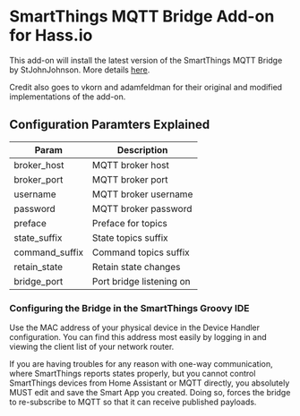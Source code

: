# SmartThings MQTT Bridge Add-on for Hass.io
This add-on will install the latest version of the SmartThings MQTT Bridge by StJohnJohnson.
More details [here](https://github.com/stjohnjohnson/smartthings-mqtt-bridge).

Credit also goes to vkorn and adamfeldman for their original and modified implementations of the add-on.

## Configuration Paramters Explained

| Param          | Description              |
|----------------|--------------------------|
| broker_host    | MQTT broker host         |
| broker_port    | MQTT broker port         |
| username       | MQTT broker username     |
| password       | MQTT broker password     |
| preface        | Preface for topics       |
| state_suffix   | State topics suffix      |
| command_suffix | Command topics suffix    |
| retain_state   | Retain state changes     |
| bridge_port    | Port bridge listening on |

### Configuring the Bridge in the SmartThings Groovy IDE

Use the MAC address of your physical device in the Device Handler configuration.  You can find this address most easily by logging in and viewing the client list of your network router.

If you are having troubles for any reason with one-way communication, where SmartThings reports states properly, but you cannot control SmartThings devices from Home Assistant or MQTT directly, you absolutely MUST edit and save the Smart App you created.  Doing so, forces the bridge to re-subscribe to MQTT so that it can receive published payloads.
